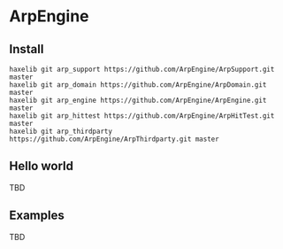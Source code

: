# ArpEngine

## Install

```
haxelib git arp_support https://github.com/ArpEngine/ArpSupport.git master
haxelib git arp_domain https://github.com/ArpEngine/ArpDomain.git master
haxelib git arp_engine https://github.com/ArpEngine/ArpEngine.git master
haxelib git arp_hittest https://github.com/ArpEngine/ArpHitTest.git master
haxelib git arp_thirdparty https://github.com/ArpEngine/ArpThirdparty.git master
```

## Hello world

TBD

## Examples

TBD

